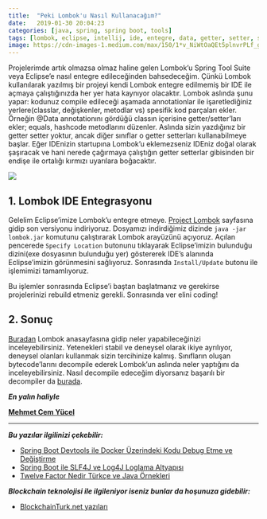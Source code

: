 ```yaml
---
title:  "Peki Lombok'u Nasıl Kullanacağım?"
date:   2019-01-30 20:04:23
categories: [java, spring, spring boot, tools]
tags: [lombok, eclipse, intellij, ide, entegre, data, getter, setter, slf4j, türkçe, yazılım, blog, blogger, nedir, örnek, nasıl yapılır, mehmet cem yücel]
image: https://cdn-images-1.medium.com/max/150/1*v_NiWtOaQEt5plnvrPLf_g.jpeg
---
```


Projelerimde artık olmazsa olmaz haline gelen Lombok’u Spring Tool Suite veya Eclipse’e nasıl entegre edileceğinden bahsedeceğim. Çünkü Lombok kullanılarak yazılmış bir projeyi kendi Lombok entegre edilmemiş bir IDE ile açmaya çalıştığınızda her yer hata kaynıyor olacaktır. Lombok aslında şunu yapar: kodunuz compile edileceği aşamada annotationlar ile işaretlediğiniz yerlere(classlar, değişkenler, metodlar vs) spesifik kod parçaları ekler. Örneğin @Data annotationını gördüğü classın içerisine getter/setter’ları ekler; equals, hashcode metodlarını düzenler. Aslında sizin yazdığınız bir getter setter yoktur, ancak diğer sınıflar o getter setterları kullanabilmeye başlar. Eğer IDEnizin startupına Lombok’u eklemezseniz IDEniz doğal olarak şaşıracak ve hani nerede çağırmaya çalıştığın getter setterlar gibisinden bir endişe ile ortalığı kırmızı uyarılara boğacaktır.


![](https://miro.medium.com/max/1500/1*v_NiWtOaQEt5plnvrPLf_g.jpeg)

## 1. Lombok IDE Entegrasyonu

Gelelim Eclipse’imize Lombok’u entegre etmeye. [Project Lombok](https://projectlombok.org/download) sayfasına gidip son versiyonu indiriyoruz. Dosyamızı indirdiğimiz dizinde `java -jar lombok.jar` komutunu çalıştırarak Lombok arayüzünü açıyoruz. Açılan pencerede `Specify Location` butonunu tıklayarak Eclipse’imizin bulunduğu dizini(exe dosyasının bulunduğu yer) göstererek IDE’s alanında Eclipse’imizin görünmesini sağlıyoruz. Sonrasında `Install/Update` butonu ile işlemimizi tamamlıyoruz.

Bu işlemler sonrasında Eclipse’i baştan başlatmanız ve gerekirse projelerinizi rebuild etmeniz gerekli. Sonrasında ver elini coding!

## 2. Sonuç

[Buradan](https://projectlombok.org/) Lombok anasayfasına gidip neler yapabileceğinizi inceleyebilirsiniz. Yetenekleri stabil ve deneysel olarak ikiye ayrılıyor, deneysel olanları kullanmak sizin tercihinize kalmış. Sınıfların oluşan bytecode’larını decompile ederek Lombok’un aslında neler yaptığını da inceleyebilirsiniz. Nasıl decompile edeceğim diyorsanız başarılı bir decompiler da [burada](http://jd.benow.ca/).


***En yalın haliyle***

[**Mehmet Cem Yücel**](https://www.mehmetcemyucel.com)

---

**_Bu yazılar ilgilinizi çekebilir:_**

 - [Spring Boot Devtools ile Docker Üzerindeki Kodu Debug Etme ve Değiştirme](https://www.mehmetcemyucel.com/2019/spring-boot-devtools-ile-docker-uzerindeki-kodu-debug-etme-ve-degistirme/)
 - [Spring Boot ile SLF4J ve Log4J Loglama Altyapısı](https://www.mehmetcemyucel.com/2019/spring-boot-ile-loglama-altyapisi/)
 - [Twelve Factor Nedir Türkçe ve Java Örnekleri](https://www.mehmetcemyucel.com/2019/twelve-factor-nedir-turkce-ornek/)

**_Blockchain teknolojisi ile ilgileniyor iseniz bunlar da hoşunuza gidebilir:_**

 - [BlockchainTurk.net yazıları](https://www.mehmetcemyucel.com/categories/#blockchain)

